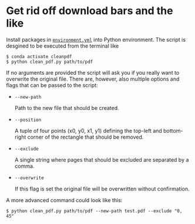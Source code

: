 # Get rid off download bars and the like


Install packages in [`environment.yml`](environment.yml) into Python environment. The script is desgined
to be executed from the terminal like


```console
$ conda activate cleanpdf
$ python clean_pdf.py path/to/pdf
```

If no arguments are provided the script will ask you if you really want to overwrite
the original file. There are, however, also multiple options and flags that can be
passed to the script:

- `--new-path`
  
  Path to the new file that should be created.
- `--position`
 
  A tuple of four points (x0, y0, x1, y1) defining the top-left and bottom-right corner
  of the rectangle that should be removed.
- `--exclude`
 
  A single string where pages that should be excluded are separated by a comma.
- `--overwrite`
 
  If this flag is set the original file will be overwritten without confirmation.
  

A more advanced command could look like this:

```console
$ python clean_pdf.py path/to/pdf --new-path test.pdf --exclude "0, 45"
```